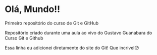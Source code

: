 # Olá, Mundo!!

<p> Primeiro repositório do curso de Git e GitHub </p>

<p> Repositório criado durante uma aula ao vivo do Gustavo Guanabara do Curso Git e Github </p>

<p> Essa linha eu adicionei diretamente do site do Git! Que incrivel😯 </p>
